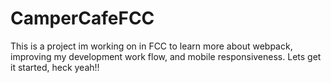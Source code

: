 # CamperCafeFCC
This is a project im working on in FCC to learn more about webpack, improving my development work flow, and mobile responsiveness.  Lets get it started, heck yeah!!
